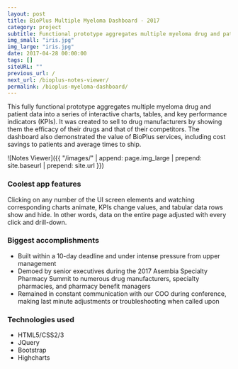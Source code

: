 ```yaml
---
layout: post
title: BioPlus Multiple Myeloma Dashboard - 2017
category: project
subtitle: Functional prototype aggregates multiple myeloma drug and patient data ...
img_small: "iris.jpg"
img_large: "iris.jpg"
date: 2017-04-28 00:00:00
tags: []
siteURL: ""
previous_url: /
next_url: /bioplus-notes-viewer/
permalink: /bioplus-myeloma-dashboard/
---
```

This fully functional prototype aggregates multiple myeloma drug and patient data into a series of interactive charts, tables, and key performance indicators (KPIs). It was created to sell to drug manufacturers by showing them the efficacy of their drugs and that of their competitors. The dashboard also demonstrated the value of BioPlus services, including cost savings to patients and average times to ship.       

![Notes Viewer]({{ "/images/" | append: page.img_large | prepend: site.baseurl | prepend: site.url  }})

### Coolest app features
Clicking on any number of the UI screen elements and watching corresponding charts animate, KPIs change values, and tabular data rows show and hide. In other words, data on the entire page adjusted with every click and drill-down.

### Biggest accomplishments
* Built within a 10-day deadline and under intense pressure from upper management
* Demoed by senior executives during the 2017 Asembia Specialty Pharmacy Summit to numerous drug manufacturers, specialty pharmacies, and pharmacy benefit managers
* Remained in constant communication with our COO during conference, making last minute adjustments or troubleshooting when called upon

### Technologies used
* HTML5/CSS2/3
* JQuery
* Bootstrap
* Highcharts
